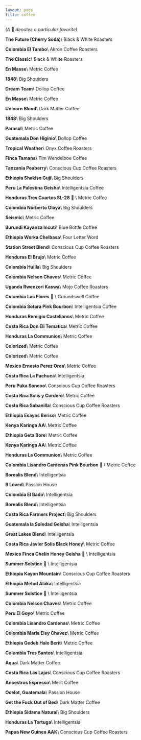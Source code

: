 ```yaml
---
layout: page
title: coffee
---
```


<span class="grey-text interjection-text">
  <em>(A </em>
  🐻
  <em>denotes a particular favorite)</em>
</span>

**The Future (Cherry Soda)**\\
<span class="grey-text">Black & White Roasters</span>

**Colombia El Tambo**\\
<span class="grey-text">Akron Coffee Roasters</span>

**The Classic**\\
<span class="grey-text">Black & White Roasters</span>

**En Masse**\\
<span class="grey-text">Metric Coffee</span>

**1848**\\
<span class="grey-text">Big Shoulders</span>

**Dream Team**\\
<span class="grey-text">Dollop Coffee</span>

**En Masse**\\
<span class="grey-text">Metric Coffee</span>

**Unicorn Blood**\\
<span class="grey-text">Dark Matter Coffee</span>

**1848**\\
<span class="grey-text">Big Shoulders</span>

**Parasol**\\
<span class="grey-text">Metric Coffee</span>

**Guatemala Don Higinio**\\
<span class="grey-text">Dollop Coffee</span>

**Tropical Weather**\\
<span class="grey-text">Onyx Coffee Roasters</span>

**Finca Tamana**\\
<span class="grey-text">Tim Wendelboe Coffee</span>

**Tanzania Peaberry**\\
<span class="grey-text">Conscious Cup Coffee Roasters</span>

**Ethiopia Shakiso Guji**\\
<span class="grey-text">Big Shoulders</span>

**Peru La Palestina Geisha**\\
<span class="grey-text">Intelligentsia Coffee</span>

**Honduras Tres Cuartos SL-28** 🐻 \\
<span class="grey-text">Metric Coffee</span>

**Colombia Norberto Olaya**\\
<span class="grey-text">Big Shoulders</span>

**Seismic**\\
<span class="grey-text">Metric Coffee</span>

**Burundi Kayanza Incuti**\\
<span class="grey-text">Blue Bottle Coffee</span>

**Ethiopia Worka Chelbasa**\\
<span class="grey-text">Four Letter Word</span>

**Station Street Blend**\\
<span class="grey-text">Conscious Cup Coffee Roasters</span>

**Honduras El Brujo**\\
<span class="grey-text">Metric Coffee</span>

**Colombia Huilla**\\
<span class="grey-text">Big Shoulders</span>

**Colombia Nelson Chaves**\\
<span class="grey-text">Metric Coffee</span>

**Uganda Rwenzori Kaswa**\\
<span class="grey-text">Mojo Coffee Roasters</span>

**Columbia Las Flores** 🐻 \\
<span class="grey-text">Groundswell Coffee</span>

**Colombia Sotara Pink Bourbon**\\
<span class="grey-text">Intelligentsia Coffee</span>

**Honduras Remigio Castellanos**\\
<span class="grey-text">Metric Coffee</span>

**Costa Rica Don Eli Tematica**\\
<span class="grey-text">Metric Coffee</span>

**Honduras La Communion**\\
<span class="grey-text">Metric Coffee</span>

**Colorized**\\
<span class="grey-text">Metric Coffee</span>

**Colorized**\\
<span class="grey-text">Metric Coffee</span>

**Mexico Ernesto Perez Orea**\\
<span class="grey-text">Metric Coffee</span>

**Costa Rica La Pachuca**\\
<span class="grey-text">Intelligentsia</span>

**Peru Puka Soncoo**\\
<span class="grey-text">Conscious Cup Coffee Roasters</span>

**Costa Rica Solis y Cordero**\\
<span class="grey-text">Metric Coffee</span>

**Costa Rica Sabanilla**\\
<span class="grey-text">Conscious Cup Coffee Roasters</span>

**Ethiopia Esayas Beriso**\\
<span class="grey-text">Metric Coffee</span>

**Kenya Karinga AA**\\
<span class="grey-text">Metric Coffee</span>

**Ethiopia Geta Bore**\\
<span class="grey-text">Metric Coffee</span>

**Kenya Karinga AA**\\
<span class="grey-text">Metric Coffee</span>

**Honduras La Communion**\\
<span class="grey-text">Metric Coffee</span>

**Colombia Lisandro Cardenas Pink Bourbon** 🐻 \\
<span class="grey-text">Metric Coffee</span>

**Borealis Blend**\\
<span class="grey-text">Intelligentsia</span>

**B Loved**\\
<span class="grey-text">Passion House</span>

**Colombia El Bado**\\
<span class="grey-text">Intelligentsia</span>

**Borealis Blend**\\
<span class="grey-text">Intelligentsia</span>

**Costa Rica Farmers Project**\\
<span class="grey-text">Big Shoulders</span>

**Guatemala la Soledad Geisha**\\
<span class="grey-text">Intelligentsia</span>

**Great Lakes Blend**\\
<span class="grey-text">Intelligentsia</span>

**Costa Rica Javier Solis Black Honey**\\
<span class="grey-text">Metric Coffee</span>

**Mexico Finca Chelín Honey Geisha** 🐻 \\
<span class="grey-text">Intelligentsia</span>

**Summer Solstice** 🐻 \\
<span class="grey-text">Intelligentsia</span>

**Ethiopia Kayon Mountain**\\
<span class="grey-text">Conscious Cup Coffee Roasters</span>

**Ethiopia Metad Alaka**\\
<span class="grey-text">Intelligentsia</span>

**Summer Solstice** 🐻 \\
<span class="grey-text">Intelligentsia</span>

**Colombia Nelson Chaves**\\
<span class="grey-text">Metric Coffee</span>

**Peru El Goyo**\\
<span class="grey-text">Metric Coffee</span>

**Colombia Lisandro Cardenas**\\
<span class="grey-text">Metric Coffee</span>

**Colombia Maria Elsy Chavez**\\
<span class="grey-text">Metric Coffee</span>

**Ethiopia Gedeb Halo Berit**\\
<span class="grey-text">Metric Coffee</span>

**Columbia Tres Santos**\\
<span class="grey-text">Intelligentsia </span>

**Aqua**\\
<span class="grey-text">Dark Matter Coffee</span>

**Costa Rica Las Lajas**\\
<span class="grey-text">Conscious Cup Coffee Roasters</span>

**Ancestros Espresso**\\
<span class="grey-text">Merit Coffee</span>

**Ocelot, Guatemala**\\
<span class="grey-text">Passion House</span>

**Get the Fuck Out of Bed**\\
<span class="grey-text">Dark Matter Coffee</span>

**Ethiopia Sidama Natural**\\
<span class="grey-text">Big Shoulders</span>

**Honduras La Tortuga**\\
<span class="grey-text">Intelligentsia</span>

**Papua New Guinea AAK**\\
<span class="grey-text">Conscious Cup Coffee Roasters</span>

